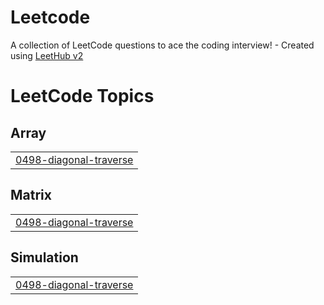 # Leetcode
A collection of LeetCode questions to ace the coding interview! - Created using [LeetHub v2](https://github.com/arunbhardwaj/LeetHub-2.0)

<!---LeetCode Topics Start-->
# LeetCode Topics
## Array
|  |
| ------- |
| [0498-diagonal-traverse](https://github.com/frozenxnx/Leetcode/tree/master/0498-diagonal-traverse) |
## Matrix
|  |
| ------- |
| [0498-diagonal-traverse](https://github.com/frozenxnx/Leetcode/tree/master/0498-diagonal-traverse) |
## Simulation
|  |
| ------- |
| [0498-diagonal-traverse](https://github.com/frozenxnx/Leetcode/tree/master/0498-diagonal-traverse) |
<!---LeetCode Topics End-->